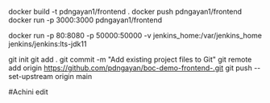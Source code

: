 docker build  -t pdngayan1/frontend .
docker push pdngayan1/frontend
docker run -p 3000:3000 pdngayan1/frontend


docker run -p 80:8080 -p 50000:50000 -v jenkins_home:/var/jenkins_home jenkins/jenkins:lts-jdk11


git init
git add .
git commit -m "Add existing project files to Git"
git remote add origin https://github.com/pdngayan/boc-demo-frontend-.git
git push --set-upstream origin main 



#Achini edit